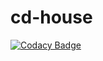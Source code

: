 # cd-house

[![Codacy Badge](https://api.codacy.com/project/badge/Grade/c75a48d5280c4d0390a5f02003ab2d58)](https://app.codacy.com/gh/BuildForSDGCohort2/Team-994-congohouse?utm_source=github.com&utm_medium=referral&utm_content=BuildForSDGCohort2/Team-994-congohouse&utm_campaign=Badge_Grade_Settings)
